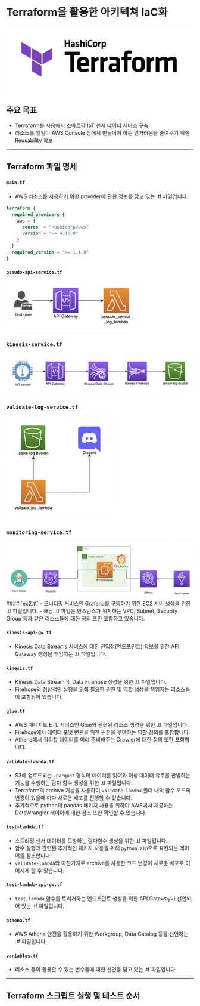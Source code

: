 # Terraform을 활용한 아키텍쳐 IaC화

<a href="https://www.terraform.io/"><img src="../assets/Terraform.png" alt="isolated" width="500"/></a>

## 주요 목표
- Terraform를 사용해서 스마트팜 IoT 센서 데이터 서비스 구축
- 리소스를 일일이 AWS Console 상에서 만들어야 하는 번거러움을 줄여주기 위한 Reusability 확보

---

## Terraform 파일 명세

#### `main.tf`
- AWS 리소스를 사용하기 위한 provider에 관한 정보를 담고 있는 .tf 파일입니다.

```terraform
terraform {
  required_providers {
    aws = {
      source  = "hashicorp/aws"
      version = "~> 4.16.0"
    }
  }
  required_version = ">= 1.1.0"
}
```
#### `pseudo-api-service.tf`

<img src="../assets/final-architecture-part-1.png" alt="isolated" width="350"/>

### `kinesis-service.tf`

<img src="../assets/final-architecture-part-2.png" alt="isolated" width="600"/>

### `validate-log-service.tf`
<img src="../assets/final-architecture-part-3.png" alt="isolated" width="280"/>

### `monitoring-service.tf`

<img src="../assets/final-architecture-part-4.png" alt="isolated"/>
#### `ec2.tf`
- 모니터링 서비스인 Grafana를 구동하기 위한 EC2 서버 생성을 위한 .tf 파일입니다. 
- 해당 .tf 파일은 인스턴스가 위치하는 VPC, Subnet, Security Group 등과 같은 리소스들에 대한 정의 또한 포함하고 있습니다.

#### `kinesis-api-gw.tf`
- Kinesis Data Streams 서비스에 대한 진입점(엔드포인트) 확보를 위한 API Gateway 생성을 책임지는 .tf 파일입니다.

#### `kinesis.tf`
- Kinesis Data Stream 및 Data Firehose 생성을 위한 .tf 파일입니다.
- Firehose의 정상적인 실행을 위해 필요한 권한 및 역할 생성을 책임지는 리소스들이 포함되어 있습니다.

#### `glue.tf`
- AWS 매니지드 ETL 서비스인 Glue와 관련된 리소스 생성을 위한 .tf 파일입니다.
- Firehose에서 데이터 포맷 변환을 위한 권한을 부여하는 역할 정의를 포함합니다.
- Athena에서 쿼리할 데이터를 미리 준비해주는 Crawler에 대한 정의 또한 포함합니다.

#### `validate-lambda.tf`
- S3에 업로드되는 `.parquet` 형식의 데이터를 읽어와 이상 데이터 유무를 판별하는 기능을 수행하는 람다 함수 생성을 위한 .tf 파일입니다.
- Terraform의 archive 기능을 사용하여 `validate-lamdba` 폴더 내의 함수 코드의 변경이 있을때 마다 새로운 배포를 진행할 수 있습니다.
- 추가적으로 python의 pandas 패키지 사용을 위하여 AWS에서 제공하는 DataWrangler 레이어에 대한 참조 또한 확인할 수 있습니다.

#### `test-lambda.tf`
- 스트리밍 센서 데이터를 모방하는 람다함수 생성을 위한 .tf 파일입니다.
- 함수 실행과 관련된 추가적인 패키지 사용을 위해 `python.zip`으로 표현되는 레이어를 참조합니다.
- `validate-lambda`와 마찬가지로 archive를 사용한 코드 변경이 새로운 배포로 이어지게 할 수 있습니다.

#### `test-lambda-api-gw.tf`
- `test-lambda` 함수를 트리거하는 엔드포인트 생성을 위한 API Gateway가 선언되어 있는 .tf 파일입니다.

#### `athena.tf`
- AWS Athena 엔진을 활용하기 위한 Workgroup, Data Catalog 등을 선언하는 .tf 파일입니다.

#### `variables.tf`
- 리소스 들이 활용할 수 있는 변수들에 대한 선언을 담고 있는 .tf 파일입니다.

---
## Terraform 스크립트 실행 및 테스트 순서
